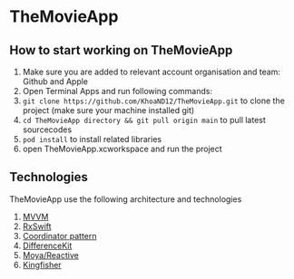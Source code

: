 # TheMovieApp
## How to start working on TheMovieApp
1. Make sure you are added to relevant account organisation and team: Github and Apple
2. Open Terminal Apps and run following commands:
3. ```git clone https://github.com/KhoaND12/TheMovieApp.git``` to clone the project (make sure your machine installed git)
4. ```cd TheMovieApp directory && git pull origin main``` to pull latest sourcecodes
5. ```pod install``` to install related libraries
6. open TheMovieApp.xcworkspace and run the project

## Technologies
TheMovieApp use the following architecture and technologies
1. [MVVM](https://en.wikipedia.org/wiki/Model%E2%80%93view%E2%80%93viewmodel) 
2. [RxSwift](https://github.com/ReactiveX/RxSwift)
3. [Coordinator pattern](https://github.com/quickbirdstudios/XCoordinator)
4. [DifferenceKit](https://github.com/ra1028/DifferenceKit)
5. [Moya/Reactive](https://github.com/Moya/Moya)
6. [Kingfisher](https://github.com/onevcat/Kingfisher)
